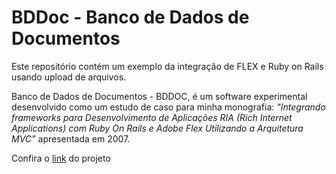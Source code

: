 # BDDoc - Banco de Dados de Documentos

Este repositório contém um exemplo da integração de FLEX e Ruby on Rails usando upload de arquivos.

Banco de Dados de Documentos - BDDOC, é um software experimental desenvolvido como um estudo de caso para minha monografia: *"Integrando frameworks para Desenvolvimento de Aplicações RIA (Rich Internet Applications) com Ruby On Rails e Adobe Flex Utilizando a Arquitetura MVC"* apresentada em 2007.

Confira o [link](http://jacksonpires.blogspot.com/2007/12/youtube-ruby-on-rails-flex-youtube.html#uds-search-results) do projeto